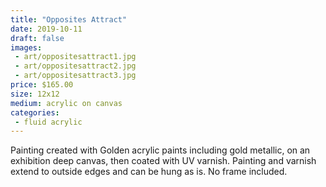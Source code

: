 ```yaml
---
title: "Opposites Attract"
date: 2019-10-11
draft: false
images:
 - art/oppositesattract1.jpg
 - art/oppositesattract2.jpg
 - art/oppositesattract3.jpg
price: $165.00
size: 12x12
medium: acrylic on canvas
categories:
 - fluid acrylic
---
```


Painting created with Golden acrylic paints including gold metallic, on an exhibition deep canvas, then coated with UV varnish. Painting and varnish extend to outside edges and can be hung as is. No frame included.
